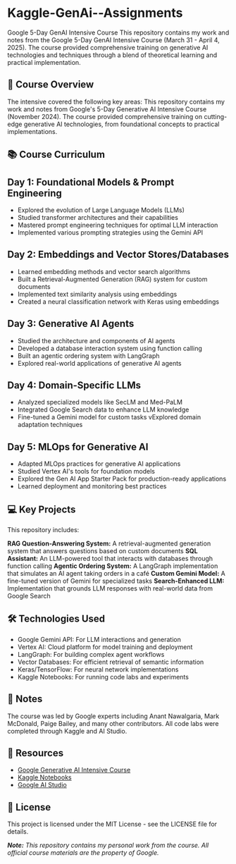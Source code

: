 # Kaggle-GenAi--Assignments
Google 5-Day GenAI Intensive Course
This repository contains my work and notes from the Google 5-Day GenAI Intensive Course (March 31 - April 4, 2025). The course provided comprehensive training on generative AI technologies and techniques through a blend of theoretical learning and practical implementation.
## 🚀 Course Overview
The intensive covered the following key areas:
This repository contains my work and notes from Google's 5-Day Generative AI Intensive Course (November 2024). The course provided comprehensive training on cutting-edge generative AI technologies, from foundational concepts to practical implementations.
## 📚 Course Curriculum
## Day 1: Foundational Models & Prompt Engineering

* Explored the evolution of Large Language Models (LLMs)
* Studied transformer architectures and their capabilities
* Mastered prompt engineering techniques for optimal LLM interaction
* Implemented various prompting strategies using the Gemini API

## Day 2: Embeddings and Vector Stores/Databases

* Learned embedding methods and vector search algorithms
* Built a Retrieval-Augmented Generation (RAG) system for custom documents
* Implemented text similarity analysis using embeddings
* Created a neural classification network with Keras using embeddings

## Day 3: Generative AI Agents

* Studied the architecture and components of AI agents
* Developed a database interaction system using function calling
* Built an agentic ordering system with LangGraph
* Explored real-world applications of generative AI agents

## Day 4: Domain-Specific LLMs

* Analyzed specialized models like SecLM and Med-PaLM
* Integrated Google Search data to enhance LLM knowledge
* Fine-tuned a Gemini model for custom tasks
vExplored domain adaptation techniques

## Day 5: MLOps for Generative AI

* Adapted MLOps practices for generative AI applications
* Studied Vertex AI's tools for foundation models
* Explored the Gen AI App Starter Pack for production-ready applications
* Learned deployment and monitoring best practices

## 💻 Key Projects
This repository includes:

**RAG Question-Answering System:** A retrieval-augmented generation system that answers questions based on custom documents
**SQL Assistant:** An LLM-powered tool that interacts with databases through function calling
**Agentic Ordering System:** A LangGraph implementation that simulates an AI agent taking orders in a café
**Custom Gemini Model:** A fine-tuned version of Gemini for specialized tasks
**Search-Enhanced LLM:** Implementation that grounds LLM responses with real-world data from Google Search

## 🛠️ Technologies Used

* Google Gemini API: For LLM interactions and generation
* Vertex AI: Cloud platform for model training and deployment
* LangGraph: For building complex agent workflows
* Vector Databases: For efficient retrieval of semantic information
* Keras/TensorFlow: For neural network implementations
* Kaggle Notebooks: For running code labs and experiments

## 📝 Notes
The course was led by Google experts including Anant Nawalgaria, Mark McDonald, Paige Bailey, and many other contributors. All code labs were completed through Kaggle and AI Studio.
## 🔗 Resources

* [Google Generative AI Intensive Course](https://www.kaggle.com/learn-guide/5-day-genai)
* [Kaggle Notebooks](https://www.kaggle.com/docs/notebooks)
* [Google AI Studio](https://aistudio.google.com/app/apikey)

## 📄 License
This project is licensed under the MIT License - see the LICENSE file for details.

***Note:** This repository contains my personal work from the course. All official course materials are the property of Google.*
